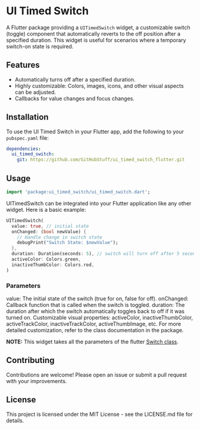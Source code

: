 # UI Timed Switch

A Flutter package providing a `UITimedSwitch` widget, a customizable switch (toggle) component that automatically reverts to the off position after a specified duration. This widget is useful for scenarios where a temporary switch-on state is required.

## Features

- Automatically turns off after a specified duration.
- Highly customizable: Colors, images, icons, and other visual aspects can be adjusted.
- Callbacks for value changes and focus changes.

## Installation

To use the UI Timed Switch in your Flutter app, add the following to your `pubspec.yaml` file:

```yaml
dependencies:
  ui_timed_switch:
    git: https://github.com/GitHubStuff/ui_timed_switch_flutter.git
```

## Usage

```dart
import 'package:ui_timed_switch/ui_timed_switch.dart';
```

UITimedSwitch can be integrated into your Flutter application like any other widget. Here is a basic example:

```dart
UITimedSwitch(
  value: true, // initial state
  onChanged: (bool newValue) {
    // Handle change in switch state
    debugPrint("Switch State: $newValue");
  },
  duration: Duration(seconds: 5), // switch will turn off after 5 seconds if left on
  activeColor: Colors.green,
  inactiveThumbColor: Colors.red,
)
```

### Parameters

value: The initial state of the switch (true for on, false for off).
onChanged: Callback function that is called when the switch is toggled.
duration: The duration after which the switch automatically toggles back to off if it was turned on.
Customizable visual properties: activeColor, inactiveThumbColor, activeTrackColor, inactiveTrackColor, activeThumbImage, etc.
For more detailed customization, refer to the class documentation in the package.

**NOTE:** This widget takes all the parameters of the flutter [Switch class](https://api.flutter.dev/flutter/material/Switch-class.html).

## Contributing

Contributions are welcome! Please open an issue or submit a pull request with your improvements.

## License

This project is licensed under the MIT License - see the LICENSE.md file for details.

